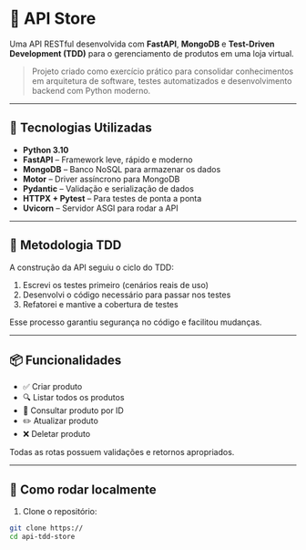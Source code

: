# 🛒 API Store

Uma API RESTful desenvolvida com **FastAPI**, **MongoDB** e **Test-Driven Development (TDD)** para o gerenciamento de produtos em uma loja virtual.

> Projeto criado como exercício prático para consolidar conhecimentos em arquitetura de software, testes automatizados e desenvolvimento backend com Python moderno.

---

## 🚀 Tecnologias Utilizadas

- **Python 3.10**
- **FastAPI** – Framework leve, rápido e moderno
- **MongoDB** – Banco NoSQL para armazenar os dados
- **Motor** – Driver assíncrono para MongoDB
- **Pydantic** – Validação e serialização de dados
- **HTTPX + Pytest** – Para testes de ponta a ponta
- **Uvicorn** – Servidor ASGI para rodar a API

---

## 🧪 Metodologia TDD

A construção da API seguiu o ciclo do TDD:

1. Escrevi os testes primeiro (cenários reais de uso)
2. Desenvolvi o código necessário para passar nos testes
3. Refatorei e mantive a cobertura de testes

Esse processo garantiu segurança no código e facilitou mudanças.

---

## 📦 Funcionalidades

- ✅ Criar produto
- 🔍 Listar todos os produtos
- 📄 Consultar produto por ID
- ✏️ Atualizar produto
- ❌ Deletar produto

Todas as rotas possuem validações e retornos apropriados.

---

## 🧭 Como rodar localmente

1. Clone o repositório:
```bash
git clone https://
cd api-tdd-store

